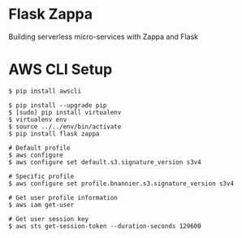 # Flask Zappa
Building serverless micro-services with Zappa and Flask

# AWS CLI Setup
```
$ pip install awscli
```

```
$ pip install --upgrade pip
$ [sudo] pip install virtualenv
$ virtualenv env
$ source ../../env/bin/activate
$ pip install flask zappa
```

```
# Default profile
$ aws configure
$ aws configure set default.s3.signature_version s3v4

# Specific profile
$ aws configure set profile.bnannier.s3.signature_version s3v4

# Get user profile information
$ aws iam get-user

# Get user session key
$ aws sts get-session-token --duration-seconds 129600
```
